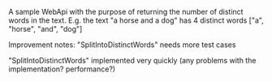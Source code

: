 A sample WebApi with the purpose of returning the number of distinct words in the text. 
E.g. the text "a horse and a dog" has 4 distinct words ["a", "horse", "and", "dog"]


Improvement notes: 
"SplitIntoDistinctWords" needs more test cases

"SplitIntoDistinctWords" implemented very quickly (any problems with the implementation? performance?)
